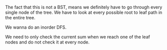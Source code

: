 The fact that this is not a BST, means we definitely have to go through every single node of the tree. We have to look at every
possible root to leaf path in the entire tree.

We wanna do an inorder DFS.

We need to only check the current sum when we reach one of the leaf nodes and do not check it at every node.